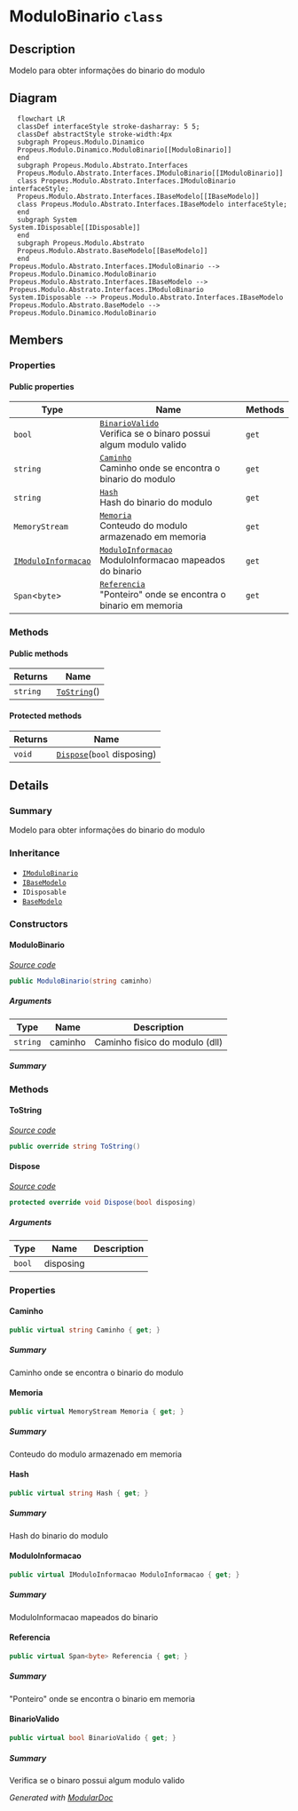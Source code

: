 # ModuloBinario `class`

## Description
Modelo para obter informações do binario do modulo

## Diagram
```mermaid
  flowchart LR
  classDef interfaceStyle stroke-dasharray: 5 5;
  classDef abstractStyle stroke-width:4px
  subgraph Propeus.Modulo.Dinamico
  Propeus.Modulo.Dinamico.ModuloBinario[[ModuloBinario]]
  end
  subgraph Propeus.Modulo.Abstrato.Interfaces
  Propeus.Modulo.Abstrato.Interfaces.IModuloBinario[[IModuloBinario]]
  class Propeus.Modulo.Abstrato.Interfaces.IModuloBinario interfaceStyle;
  Propeus.Modulo.Abstrato.Interfaces.IBaseModelo[[IBaseModelo]]
  class Propeus.Modulo.Abstrato.Interfaces.IBaseModelo interfaceStyle;
  end
  subgraph System
System.IDisposable[[IDisposable]]
  end
  subgraph Propeus.Modulo.Abstrato
  Propeus.Modulo.Abstrato.BaseModelo[[BaseModelo]]
  end
Propeus.Modulo.Abstrato.Interfaces.IModuloBinario --> Propeus.Modulo.Dinamico.ModuloBinario
Propeus.Modulo.Abstrato.Interfaces.IBaseModelo --> Propeus.Modulo.Abstrato.Interfaces.IModuloBinario
System.IDisposable --> Propeus.Modulo.Abstrato.Interfaces.IBaseModelo
Propeus.Modulo.Abstrato.BaseModelo --> Propeus.Modulo.Dinamico.ModuloBinario
```

## Members
### Properties
#### Public  properties
| Type | Name | Methods |
| --- | --- | --- |
| `bool` | [`BinarioValido`](#binariovalido)<br>Verifica se o binaro possui algum modulo valido | `get` |
| `string` | [`Caminho`](#caminho)<br>Caminho onde se encontra o binario do modulo | `get` |
| `string` | [`Hash`](#hash)<br>Hash do binario do modulo | `get` |
| `MemoryStream` | [`Memoria`](#memoria)<br>Conteudo do modulo armazenado em memoria | `get` |
| [`IModuloInformacao`](../abstrato/interfaces/IModuloInformacao.md) | [`ModuloInformacao`](#moduloinformacao)<br>ModuloInformacao mapeados do binario | `get` |
| `Span`&lt;`byte`&gt; | [`Referencia`](#referencia)<br>"Ponteiro" onde se encontra o binario em memoria | `get` |

### Methods
#### Public  methods
| Returns | Name |
| --- | --- |
| `string` | [`ToString`](#tostring)() |

#### Protected  methods
| Returns | Name |
| --- | --- |
| `void` | [`Dispose`](#dispose)(`bool` disposing) |

## Details
### Summary
Modelo para obter informações do binario do modulo

### Inheritance
 - [
`IModuloBinario`
](../abstrato/interfaces/IModuloBinario.md)
 - [
`IBaseModelo`
](../abstrato/interfaces/IBaseModelo.md)
 - `IDisposable`
 - [
`BaseModelo`
](../abstrato/BaseModelo.md)

### Constructors
#### ModuloBinario
[*Source code*](https://github.com///blob//src/Propeus.Modulo.Dinamico/ModuloBinario.cs#L22)
```csharp
public ModuloBinario(string caminho)
```
##### Arguments
| Type | Name | Description |
| --- | --- | --- |
| `string` | caminho | Caminho fisico do modulo (dll) |

##### Summary


### Methods
#### ToString
[*Source code*](https://github.com///blob//src/Propeus.Modulo.Dinamico/ModuloBinario.cs#L73)
```csharp
public override string ToString()
```

#### Dispose
[*Source code*](https://github.com///blob//src/Propeus.Modulo.Dinamico/ModuloBinario.cs#L83)
```csharp
protected override void Dispose(bool disposing)
```
##### Arguments
| Type | Name | Description |
| --- | --- | --- |
| `bool` | disposing |   |

### Properties
#### Caminho
```csharp
public virtual string Caminho { get; }
```
##### Summary
Caminho onde se encontra o binario do modulo

#### Memoria
```csharp
public virtual MemoryStream Memoria { get; }
```
##### Summary
Conteudo do modulo armazenado em memoria

#### Hash
```csharp
public virtual string Hash { get; }
```
##### Summary
Hash do binario do modulo

#### ModuloInformacao
```csharp
public virtual IModuloInformacao ModuloInformacao { get; }
```
##### Summary
ModuloInformacao mapeados do binario

#### Referencia
```csharp
public virtual Span<byte> Referencia { get; }
```
##### Summary
"Ponteiro" onde se encontra o binario em memoria

#### BinarioValido
```csharp
public virtual bool BinarioValido { get; }
```
##### Summary
Verifica se o binaro possui algum modulo valido

*Generated with* [*ModularDoc*](https://github.com/hailstorm75/ModularDoc)
